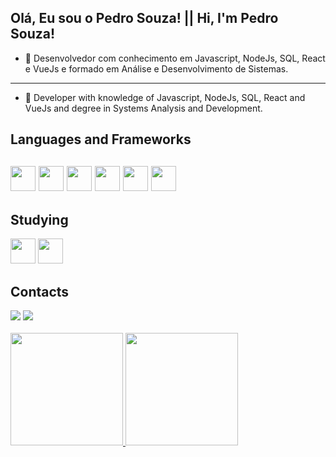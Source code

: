  ##  Olá, Eu sou o Pedro Souza! ||  Hi, I'm Pedro Souza!
- 🌱 Desenvolvedor com conhecimento em Javascript, NodeJs, SQL, React e VueJs e formado em Análise e Desenvolvimento de Sistemas.
__________________________________________________________________________________________________________________________________
- 🌱 Developer with knowledge of Javascript, NodeJs, SQL, React and VueJs and degree in Systems Analysis and Development.
<div>
<h2>Languages and Frameworks <h2/>
 <img src="https://cdn.jsdelivr.net/gh/devicons/devicon/icons/javascript/javascript-original.svg" width="40" height="40"/>
  <img src="https://cdn.jsdelivr.net/gh/devicons/devicon/icons/vuejs/vuejs-original.svg" width="40" height="40"/>
 <img src="https://cdn.jsdelivr.net/gh/devicons/devicon/icons/mysql/mysql-original-wordmark.svg" width="40" height="40"/>          
 <img src="https://cdn.jsdelivr.net/gh/devicons/devicon/icons/nodejs/nodejs-original.svg" width="40" height="40"/>
 <img src="https://cdn.jsdelivr.net/gh/devicons/devicon/icons/react/react-original.svg" width="40" height="40"/>
 <img src="https://cdn.jsdelivr.net/gh/devicons/devicon/icons/typescript/typescript-original.svg" width="40" height="40"/>
</div>
 
<div>
<h2>Studying </h2>
 <img src="https://cdn.jsdelivr.net/gh/devicons/devicon/icons/nuxtjs/nuxtjs-original.svg" width="40" height="40"/>
  <img src="https://cdn.jsdelivr.net/gh/devicons/devicon/icons/nextjs/nextjs-original.svg" width="40" height="40"/>
</div>

<div>
 <h2>Contacts</h2>
 <a href="https://www.linkedin.com/in/pedrops244/" target="_blank"><img src="https://img.shields.io/badge/-LinkedIn-%230077B5?style=for-the-badge&logo=linkedin&logoColor=white" target="_blank"></a>
 <a href = "mailto:pedrops244@hotmail.com"><img src="https://img.shields.io/badge/Email-0078D4?style=for-the-badge&logo=microsoft-outlook&logoColor=white" target="_blank"></a>
</div>
 <br>
<div>
<a href="https://github.com/pedrops244">
<img height="180em" src="https://github-readme-stats.vercel.app/api/top-langs/?username=pedrops244&layout=compact&langs_count=6&theme=dracula"/>
<img height="180em" src="https://github-readme-stats.vercel.app/api?username=pedrops244&show_icons=true&theme=dracula&include_all_commits=true&count_private=true" />
</div

